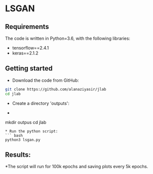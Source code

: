 
  # LSGAN

## Requirements
The code is written in Python=3.6, with the following libraries:
* tensorflow==2.4.1
* keras==2.1.2


## Getting started
* Download the code from GitHub:
```bash
git clone https://github.com/alanaziyasir/jlab
cd jlab
```
* Create a directory 'outputs':
* ```bash
mkdir outpus
cd jlab
```
* Run the python script:
``` bash
python3 lsgan.py
``` 


  
  
 ## Results:
 *The script will run for 100k epochs and saving plots every 5k epochs.
 
